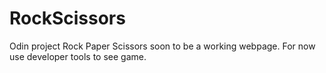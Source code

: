 # RockScissors

Odin project Rock Paper Scissors
soon to be a working webpage. 
For now use developer tools to see game.
